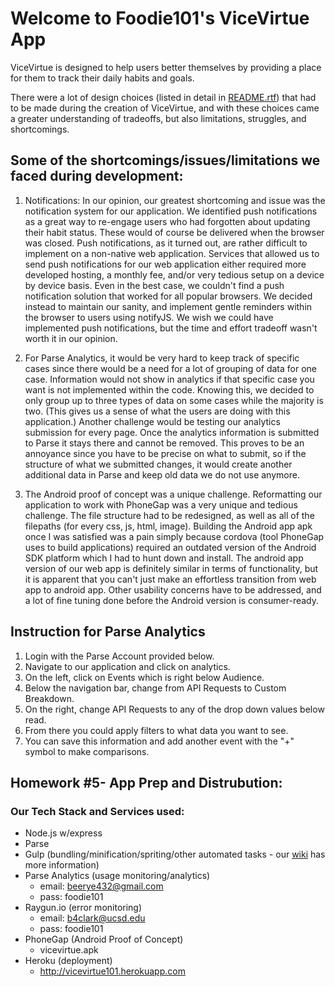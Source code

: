 # Welcome to Foodie101's ViceVirtue App

ViceVirtue is designed to help users better themselves by providing a place for them to track their daily habits and goals. 

There were a lot of design choices (listed in detail in [README.rtf](https://github.com/beerye432/vicevirtue101/blob/master/README.rtf)) that had to be made during the creation of ViceVirtue, and with these choices came a greater understanding of tradeoffs, but also limitations, struggles, and shortcomings. 

## Some of the shortcomings/issues/limitations we faced during development:

1. Notifications: In our opinion, our greatest shortcoming and issue was the notification system for our application.
We identified push notifications as a great way to re-engage users who had forgotten about updating their habit
status. These would of course be delivered when the browser was closed. Push notifications, as it turned out, 
are rather difficult to implement on a non-native web application. Services that allowed us to send push notifications
for our web application either required more developed hosting, a monthly fee, and/or very tedious setup on a device by
device basis. Even in the best case, we couldn't find a push notification solution that worked for all popular browsers.
We decided instead to maintain our sanity, and implement gentle reminders within the browser to users using notifyJS. We
wish we could have implemented push notifications, but the time and effort tradeoff wasn't worth it in our opinion.

2. For Parse Analytics, it would be very hard to keep track of specific cases since there would be a need for a lot of grouping
of data for one case. Information would not show in analytics if that specific case you want is not implemented within the code. 
Knowing this, we decided to only group up to three types of data on some cases while the majority is two. (This gives us a sense 
of what the users are doing with this application.) Another challenge would be testing our analytics submission for every page.
Once the analytics information is submitted to Parse it stays there and cannot be removed. This proves to be an annoyance since
you have to be precise on what to submit, so if the structure of what we submitted changes, it would create another additional data in Parse and keep old data we do not use anymore.

3. The Android proof of concept was a unique challenge. Reformatting our application to work with PhoneGap was a very unique
and tedious challenge. The file structure had to be redesigned, as well as all of the filepaths (for every css, js, html, image).
Building the Android app apk once I was satisfied was a pain simply because cordova (tool PhoneGap uses to build applications)
required an outdated version of the Android SDK platform which I had to hunt down and install. The android app version of our 
web app is definitely similar in terms of functionality, but it is apparent that you can't just make an effortless transition
from web app to android app. Other usability concerns have to be addressed, and a lot of fine tuning done before the Android
version is consumer-ready. 


## Instruction for Parse Analytics
1. Login with the Parse Account provided below.
2. Navigate to our application and click on analytics.
3. On the left, click on Events which is right below Audience.
4. Below the navigation bar, change from API Requests to Custom Breakdown.
5. On the right, change API Requests to any of the drop down values below read.
6. From there you could apply filters to what data you want to see.
7. You can save this information and add another event with the "+" symbol to make comparisons.

## Homework #5- App Prep and Distrubution:

### Our Tech Stack and Services used:

- Node.js w/express
- Parse
- Gulp (bundling/minification/spriting/other automated tasks - our [wiki](https://github.com/beerye432/vicevirtue101/wiki) has more information)
- Parse Analytics (usage monitoring/analytics)
	* email: beerye432@gmail.com
	* pass: foodie101
- Raygun.io (error monitoring)
	* email: b4clark@ucsd.edu
	* pass: foodie101
- PhoneGap (Android Proof of Concept)
	* vicevirtue.apk
- Heroku (deployment)
	* http://vicevirtue101.herokuapp.com
